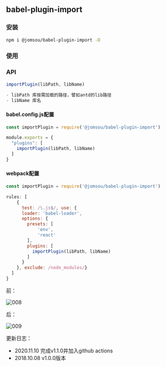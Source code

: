 ## babel-plugin-import

### 安装
```bash
npm i @jomsou/babel-plugin-import -D
```

### 使用

### API
```js
importPlugin(libPath, libName)

- libPath 库按需加载的路径，譬如antd的lib路径
- libName 库名
```

<!-- #### .babelrc配置
```js

module.exports = {
  "plugins": [
    "@jomsou/import"
  ]
}
``` -->
#### babel.config.js配置
```js
const importPlugin = require('@jomsou/babel-plugin-import')

module.exports = {
  "plugins": [
    importPlugin(libPath, libName)
  ]
}
```

#### webpack配置
```js
const importPlugin = require('@jomsou/babel-plugin-import')

rules: [
    {
      test: /\.js$/, use: {
      loader: 'babel-loader',
      options: {
        presets: [
            'env',
            'react'
        ],
        plugins: [
          importPlugin(libPath, libName)
        ]
      }
    }, exclude: /node_modules/}
  ]
}
```

前：

![008](https://user-images.githubusercontent.com/38183707/43043709-bdfa41b8-8dcb-11e8-9fde-f361f6d55eae.PNG)


后：

![009](https://user-images.githubusercontent.com/38183707/43043712-c560e8f8-8dcb-11e8-9d66-0d94238c23dc.PNG)

更新日志：

- 2020.11.10 完成v1.1.0并加入github actions
- 2018.10.08 v1.0.0版本
